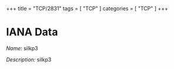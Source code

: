 +++
title = "TCP/2831"
tags = [ "TCP" ]
categories = [ "TCP" ]
+++

# IANA Data

_Name:_ silkp3

_Description:_ silkp3

